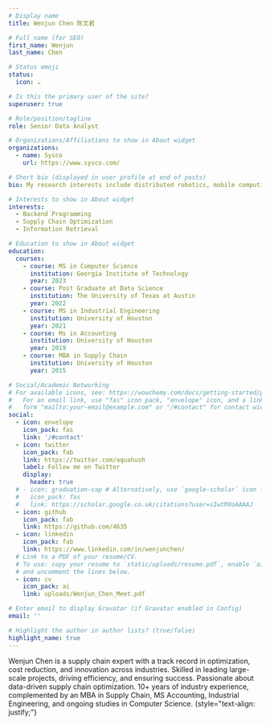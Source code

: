 ```yaml
---
# Display name
title: Wenjun Chen 陈文君

# Full name (for SEO)
first_name: Wenjun
last_name: Chen

# Status emoji
status:
  icon: ☕️

# Is this the primary user of the site?
superuser: true

# Role/position/tagline
role: Senior Data Analyst

# Organizations/Affiliations to show in About widget
organizations:
  - name: Sysco
    url: https://www.sysco.com/

# Short bio (displayed in user profile at end of posts)
bio: My research interests include distributed robotics, mobile computing and programmable matter.

# Interests to show in About widget
interests:
  - Backend Programming
  - Supply Chain Optimization
  - Information Retrieval

# Education to show in About widget
education:
  courses:
    - course: MS in Computer Science
      institution: Georgia Institute of Technology
      year: 2023
    - course: Post Graduate at Data Science
      institution: The University of Texas at Austin
      year: 2022
    - course: MS in Industrial Engineering
      institution: University of Houston
      year: 2021
    - course: Ms in Accounting
      institution: University of Houston
      year: 2019
    - course: MBA in Supply Chain
      institution: University of Houston
      year: 2015

# Social/Academic Networking
# For available icons, see: https://wowchemy.com/docs/getting-started/page-builder/#icons
#   For an email link, use "fas" icon pack, "envelope" icon, and a link in the
#   form "mailto:your-email@example.com" or "/#contact" for contact widget.
social:
  - icon: envelope
    icon_pack: fas
    link: '/#contact'
  - icon: twitter
    icon_pack: fab
    link: https://twitter.com/aquahush
    label: Follow me on Twitter
    display:
      header: true
  # - icon: graduation-cap # Alternatively, use `google-scholar` icon from `ai` icon pack
  #   icon_pack: fas
  #   link: https://scholar.google.co.uk/citations?user=sIwtMXoAAAAJ
  - icon: github
    icon_pack: fab
    link: https://github.com/4635
  - icon: linkedin
    icon_pack: fab
    link: https://www.linkedin.com/in/wenjunchen/
  # Link to a PDF of your resume/CV.
  # To use: copy your resume to `static/uploads/resume.pdf`, enable `ai` icons in `params.yaml`,
  # and uncomment the lines below.
  - icon: cv
    icon_pack: ai
    link: uploads/Wenjun_Chen_Meet.pdf

# Enter email to display Gravatar (if Gravatar enabled in Config)
email: ''

# Highlight the author in author lists? (true/false)
highlight_name: true
---
```


Wenjun Chen is a supply chain expert with a track record in optimization, cost reduction, and innovation across industries. Skilled in leading large-scale projects, driving efficiency, and ensuring success. Passionate about data-driven supply chain optimization. 10+ years of industry experience, complemented by an MBA in Supply Chain, MS Accounting, Industrial Engineering, and ongoing studies in Computer Science.
{style="text-align: justify;"}
